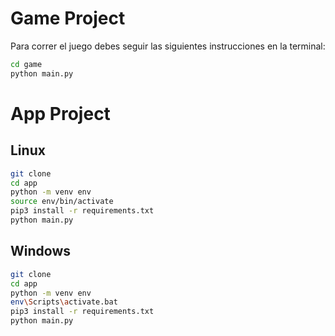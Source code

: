 # Game Project

Para correr el juego debes seguir las siguientes instrucciones en la terminal:

```sh
cd game
python main.py
```


# App Project

## Linux

```sh
git clone
cd app
python -m venv env
source env/bin/activate
pip3 install -r requirements.txt
python main.py
```

## Windows

```sh
git clone
cd app
python -m venv env
env\Scripts\activate.bat
pip3 install -r requirements.txt
python main.py
```